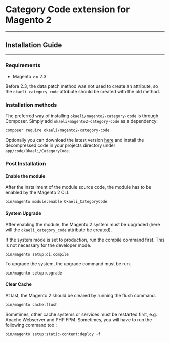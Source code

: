 # Category Code extension for Magento 2

---

## Installation Guide

---

<!-- START doctoc generated TOC please keep comment here to allow auto update -->
<!-- DON'T EDIT THIS SECTION, INSTEAD RE-RUN doctoc TO UPDATE -->
<!-- END doctoc generated TOC please keep comment here to allow auto update -->


### Requirements

- Magento >= 2.3

Before 2.3, the data patch method was not used to create an attribute, so the `okaeli_category_code` attribute should be
created with the old method.

### Installation methods

The preferred way of installing `okaeli/magento2-category-code` is through Composer. Simply add `okaeli/magento2-category-code` as a dependency:

    composer require okaeli/magento2-category-code

Optionally you can download the latest version [here](https://github.com/julienloizelet/magento2-category-code/releases) and install the decompressed code in your projects directory under `app/code/Okaeli/CategoryCode`.

### Post Installation

#### Enable the module

After the installment of the module source code, the module has to be enabled by the Magento 2 CLI.

    bin/magento module:enable Okaeli_CategoryCode

#### System Upgrade

After enabling the module, the Magento 2 system must be upgraded (here will the `okaeli_category_code` attribute be created).

If the system mode is set to production, run the compile command first. This is not necessary for the developer mode.

    bin/magento setup:di:compile

To upgrade the system, the upgrade command must be run.

    bin/magento setup:upgrade

#### Clear Cache

At last, the Magento 2 should be cleared by running the flush command.

    bin/magento cache:flush

Sometimes, other cache systems or services must be restarted first, e.g. Apache Webserver and PHP FPM.
Sometimes, you will have to run the following command too :

    bin/magento setup:static-content:deploy -f
